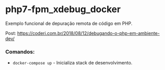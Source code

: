 # php7-fpm_xdebug_docker
Exemplo funcional de depuração remota de código em PHP.

Post: https://coderi.com.br/2018/08/12/debugando-o-php-em-ambiente-dev/

### Comandos:

* `docker-compose up` - Inicializa stack de desenvolvimento.
